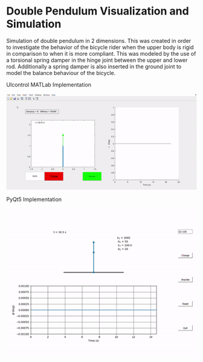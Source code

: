 # Double Pendulum Visualization and Simulation
Simulation of double pendulum in 2 dimensions. This was created in order to investigate the behavior of the bicycle rider when the upper body is rigid in comparison to when it is more compliant. This was modeled by the use of a torsional spring damper in the hinge joint between the upper and lower rod. Additionally a spring damper is also inserted in the ground joint to model the balance behaviour of the bicycle. 

UIcontrol MATLab Implementation

![Bke Simulation](dp_sim.gif)

PyQt5 Implementation

![Bke Simulation](py_demo.gif)
